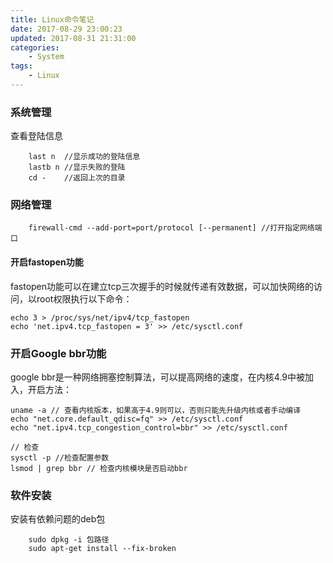 ```yaml
---
title: Linux命令笔记
date: 2017-08-29 23:00:23
updated: 2017-08-31 21:31:00
categories:
    - System
tags:
    - Linux
---
```


### 系统管理

查看登陆信息

```
    last n  //显示成功的登陆信息
    lastb n //显示失败的登陆
    cd -    //返回上次的目录
```

<!--more-->

### 网络管理

```
    firewall-cmd --add-port=port/protocol [--permanent] //打开指定网络端口
```

#### 开启fastopen功能

fastopen功能可以在建立tcp三次握手的时候就传递有效数据，可以加快网络的访问，以root权限执行以下命令：

```
echo 3 > /proc/sys/net/ipv4/tcp_fastopen
echo 'net.ipv4.tcp_fastopen = 3' >> /etc/sysctl.conf
```

### 开启Google bbr功能
google bbr是一种网络拥塞控制算法，可以提高网络的速度，在内核4.9中被加入，开启方法：

```
uname -a // 查看内核版本，如果高于4.9则可以，否则只能先升级内核或者手动编译
echo "net.core.default_qdisc=fq" >> /etc/sysctl.conf
echo "net.ipv4.tcp_congestion_control=bbr" >> /etc/sysctl.conf

// 检查
sysctl -p //检查配置参数
lsmod | grep bbr // 检查内核模块是否启动bbr
```

### 软件安装

安装有依赖问题的deb包

```
    sudo dpkg -i 包路径
    sudo apt-get install --fix-broken
```